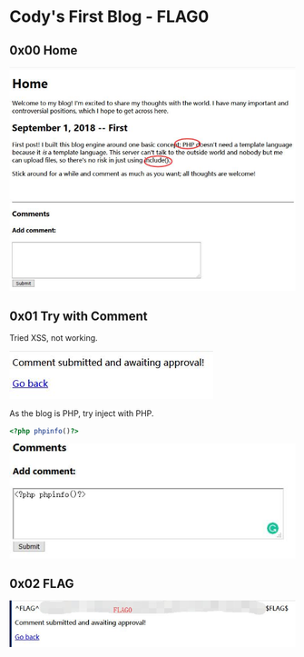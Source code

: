 # Cody's First Blog - FLAG0

## 0x00 Home

![](./imgs/home.jpg)

## 0x01 Try with Comment

Tried XSS, not working.

![](./imgs/submit.jpg)

As the blog is PHP, try inject with PHP.

``` php
<?php phpinfo()?>
```

![](./imgs/comment.jpg)

## 0x02 FLAG

![](./imgs/flag.jpg)